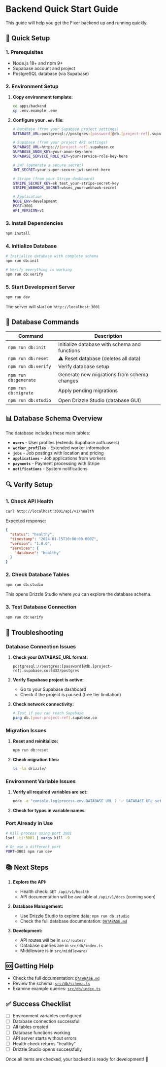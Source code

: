 # Backend Quick Start Guide

This guide will help you get the Fixer backend up and running quickly.

## 🚀 Quick Setup

### 1. Prerequisites

- Node.js 18+ and npm 9+
- Supabase account and project
- PostgreSQL database (via Supabase)

### 2. Environment Setup

1. **Copy environment template:**
   ```bash
   cd apps/backend
   cp .env.example .env
   ```

2. **Configure your `.env` file:**
   ```bash
   # Database (from your Supabase project settings)
   DATABASE_URL=postgresql://postgres:[password]@db.[project-ref].supabase.co:5432/postgres

   # Supabase (from your project API settings)
   SUPABASE_URL=https://[project-ref].supabase.co
   SUPABASE_ANON_KEY=your-anon-key-here
   SUPABASE_SERVICE_ROLE_KEY=your-service-role-key-here

   # JWT (generate a secure secret)
   JWT_SECRET=your-super-secure-jwt-secret-here

   # Stripe (from your Stripe dashboard)
   STRIPE_SECRET_KEY=sk_test_your-stripe-secret-key
   STRIPE_WEBHOOK_SECRET=whsec_your-webhook-secret

   # Application
   NODE_ENV=development
   PORT=3001
   API_VERSION=v1
   ```

### 3. Install Dependencies

```bash
npm install
```

### 4. Initialize Database

```bash
# Initialize database with complete schema
npm run db:init

# Verify everything is working
npm run db:verify
```

### 5. Start Development Server

```bash
npm run dev
```

The server will start on `http://localhost:3001`

## 🔧 Database Commands

| Command | Description |
|---------|-------------|
| `npm run db:init` | Initialize database with schema and functions |
| `npm run db:reset` | ⚠️ Reset database (deletes all data) |
| `npm run db:verify` | Verify database setup |
| `npm run db:generate` | Generate new migrations from schema changes |
| `npm run db:migrate` | Apply pending migrations |
| `npm run db:studio` | Open Drizzle Studio (database GUI) |

## 📊 Database Schema Overview

The database includes these main tables:

- **`users`** - User profiles (extends Supabase auth.users)
- **`worker_profiles`** - Extended worker information
- **`jobs`** - Job postings with location and pricing
- **`applications`** - Job applications from workers
- **`payments`** - Payment processing with Stripe
- **`notifications`** - System notifications

## 🔍 Verify Setup

### 1. Check API Health
```bash
curl http://localhost:3001/api/v1/health
```

Expected response:
```json
{
  "status": "healthy",
  "timestamp": "2024-01-15T10:00:00.000Z",
  "version": "1.0.0",
  "services": {
    "database": "healthy"
  }
}
```

### 2. Check Database Tables
```bash
npm run db:studio
```

This opens Drizzle Studio where you can explore the database schema.

### 3. Test Database Connection
```bash
npm run db:verify
```

## 🐛 Troubleshooting

### Database Connection Issues

1. **Check your DATABASE_URL format:**
   ```
   postgresql://postgres:[password]@db.[project-ref].supabase.co:5432/postgres
   ```

2. **Verify Supabase project is active:**
   - Go to your Supabase dashboard
   - Check if the project is paused (free tier limitation)

3. **Check network connectivity:**
   ```bash
   # Test if you can reach Supabase
   ping db.[your-project-ref].supabase.co
   ```

### Migration Issues

1. **Reset and reinitialize:**
   ```bash
   npm run db:reset
   ```

2. **Check migration files:**
   ```bash
   ls -la drizzle/
   ```

### Environment Variable Issues

1. **Verify all required variables are set:**
   ```bash
   node -e "console.log(process.env.DATABASE_URL ? '✅ DATABASE_URL set' : '❌ DATABASE_URL missing')"
   ```

2. **Check for typos in variable names**

### Port Already in Use

```bash
# Kill process using port 3001
lsof -ti:3001 | xargs kill -9

# Or use a different port
PORT=3002 npm run dev
```

## 📚 Next Steps

1. **Explore the API:**
   - Health check: `GET /api/v1/health`
   - API documentation will be available at `/api/v1/docs` (coming soon)

2. **Database Management:**
   - Use Drizzle Studio to explore data: `npm run db:studio`
   - Check the full database documentation: [`DATABASE.md`](DATABASE.md)

3. **Development:**
   - API routes will be in `src/routes/`
   - Database queries are in `src/db/index.ts`
   - Middleware is in `src/middleware/`

## 🆘 Getting Help

- Check the full documentation: [`DATABASE.md`](DATABASE.md)
- Review the schema: [`src/db/schema.ts`](src/db/schema.ts)
- Examine example queries: [`src/db/index.ts`](src/db/index.ts)

## ✅ Success Checklist

- [ ] Environment variables configured
- [ ] Database connection successful
- [ ] All tables created
- [ ] Database functions working
- [ ] API server starts without errors
- [ ] Health check returns "healthy"
- [ ] Drizzle Studio opens successfully

Once all items are checked, your backend is ready for development! 🎉
